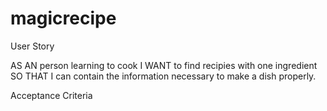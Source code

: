 # magicrecipe

User Story

AS AN person learning to cook
I WANT to find recipies with one ingredient
SO THAT I can contain the information necessary to make a dish properly.

Acceptance Criteria